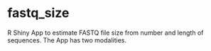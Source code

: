 # fastq_size
R Shiny App to estimate FASTQ file size from number and length of sequences. The App has two modalities.
